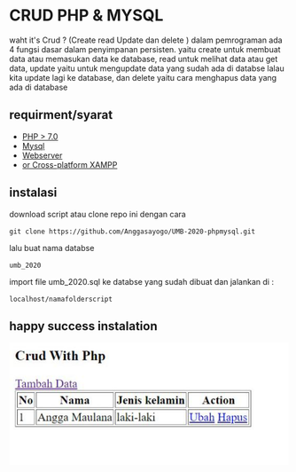 # CRUD PHP & MYSQL
 waht it's Crud ? (Create read Update dan delete ) dalam pemrograman ada 4 fungsi dasar dalam penyimpanan persisten. yaitu create untuk membuat data atau memasukan data ke database, read untuk melihat data atau get data, update yaitu untuk mengupdate data yang sudah ada di databse lalau kita update lagi ke database, dan delete yaitu cara menghapus data yang ada di database

## requirment/syarat
- [PHP > 7.0](https://php.net)
- [Mysql](https://www.mysql.com)
- [Webserver](https://www.nginx.com)
- [or Cross-platform XAMPP](https://www.apachefriends.org)

## instalasi

download script atau clone repo ini dengan cara
```
git clone https://github.com/Anggasayogo/UMB-2020-phpmysql.git
```
lalu buat nama databse
```
umb_2020
```
import file umb_2020.sql ke databse yang sudah dibuat
dan jalankan di :
```
localhost/namafolderscript
```

## happy success instalation
![bg](image/bg.jpeg)